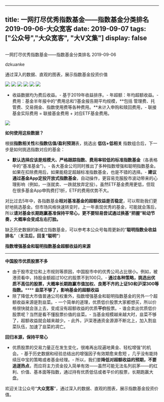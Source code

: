 
---
title:   一网打尽优秀指数基金——指数基金分类排名 2019-09-06-大众宽客
date: 2019-09-07
tags: ["公众号","大众宽客", "大V文集"]
display: false
---


## 



一网打尽优秀指数基金——指数基金分类排名 2019-09-06




dzkuanke




通过深入的数据、直观的图表，展示指数基金投资价值




<img class="rich_pages" data-ratio="1.4989816700610998" data-s="300,640" src="https://mmbiz.qpic.cn/mmbiz_png/PKw3FQPmhIh5zhp4DqicfrbkszJn4ich1UeHM47OQfAribTAZKaGuEMdzuUzVBibZM9VGvibLo3XVde5zaQMsESicnJQ/640?wx_fmt=png" data-type="png" data-w="982" style="">

<img class="rich_pages" data-ratio="1.0123456790123457" data-s="300,640" src="https://mmbiz.qpic.cn/mmbiz_png/PKw3FQPmhIh5zhp4DqicfrbkszJn4ich1U9sF5xPJlDkojKXOE0DxH0KMvicABHQPdmd1kMHFtc4TGicCDM7R8s9dg/640?wx_fmt=png" data-type="png" data-w="972" style="">

<img class="rich_pages" data-ratio="1.3571428571428572" data-s="300,640" src="https://mmbiz.qpic.cn/mmbiz_png/PKw3FQPmhIh5zhp4DqicfrbkszJn4ich1UXDWfE0rxsdKSj1ickgCQT8aaIzpzpeBKHuqiaOic5oDmmcNyXsloyLibFA/640?wx_fmt=png" data-type="png" data-w="980" style="">

<img class="rich_pages" data-ratio="1.1890243902439024" data-s="300,640" src="https://mmbiz.qpic.cn/mmbiz_png/PKw3FQPmhIh5zhp4DqicfrbkszJn4ich1UpfRWqtxzyTkEas25J8CZ2dZKlS5n9RpI61CUKjGzLu63jsFwvQibsLw/640?wx_fmt=png" data-type="png" data-w="984" style="">

<img class="rich_pages" data-ratio="0.9376299376299376" data-s="300,640" src="https://mmbiz.qpic.cn/mmbiz_png/PKw3FQPmhIh5zhp4DqicfrbkszJn4ich1UkDkrOBcRNaOQV9KG5B8G0A6VxicoicTF4PfA6wLak255qriaBpvFvFibtQ/640?wx_fmt=png" data-type="png" data-w="962" style="">

<img class="rich_pages" data-ratio="0.789795918367347" data-s="300,640" src="https://mmbiz.qpic.cn/mmbiz_png/PKw3FQPmhIh5zhp4DqicfrbkszJn4ich1U8wLMibOZuLHNDv5paeoK7N1icf2Hlicppl1Ysuxjbb9zbcjLUDn4866BQ/640?wx_fmt=png" data-type="png" data-w="980" style="">


- 收益数据均为费后收益。- 基于2019年收益排序。- 年超额：年均超额收益。- 费用：基金半年报中的“费用总和”/基金报告期平均规模，**包括 管理费、托管费、交易佣金、指数使用费等各种费用。**未计入申购和赎回费用，- 联接基金实际费用 = 联接基金费用 + 对应ETF基金费用。


<img class="rich_pages" data-ratio="0.3739352640545145" data-s="300,640" src="https://mmbiz.qpic.cn/mmbiz_png/PKw3FQPmhIjRfZpR3LYic93G9bLic2bFpgJnJdJe0VWH3Z1CpISTgM0CNibDTEC3icib110gqMOxNWdic0SBNgsAz5kg/640?wx_fmt=png" data-type="png" data-w="1174" style=""/>





**如何使用这些数据？**



根据**指数相关性**和**指数估值/盈利预测**表，挑选出&nbsp;**低估+低相关** 指数组合后，下一步是如何挑选指数对应的基金：
- **默认选择应该是规模大、严格跟踪指数、费用率较低的标准指数基金**（各表格中的“基准基金”）。- 各大基金公司同时推出了多种指数增强和聪明指数基金。如果在扣除费用后，如果能稳定超越标准指数基金，也是不错的选择。- **建议通过基金App定投开放式指数基金**，自动操作，更容易克服股市波动带来的心理影响（例如，一涨就卖、一跌就放弃定投）。虽然ETF基金费用更低，但现在很多基金App申购费打1折，ETF的费用优势不大。


对比过去5年中，各指数基金**相对基准基金的超额收益是否稳定**<h-char unicode="ff0c" class="" style="max-width: 100%;box-sizing: border-box !important;word-wrap: break-word !important;">，</h-char>可以帮助我们更好地挑选基金。但市场风格快速转变时，上一年表现优秀的基金，可能就会落后，所以**请对基金长期跑赢基准保持平常心，更不要轻易尝试通过换基“把握”轮动节奏，大概率会变成左右打脸。**



缺乏历史数据的新成立指数基金，可以参考本公众号每周更新的“**聪明指数全收益排名**”（**关注后，回复“聪明”**）





**指数增强基金和聪明指数基金超额收益的来源**

****

**中国股市优质股票不多**
- 由于股市定位和上市规则等原因，中国股市中的优秀公司占比很小。例如，被港资看中，持股金额超过10亿的股票不到100只。- **通过各种策略，挑选出优质不高估的股票，大概率长期跑赢市值加权、良莠不齐的上证50和沪深300等指数。******
**韭菜不够了，影响基金的超额收益**
- 除了降低大市值普通公司权重外，指数增强基金和聪明指数基金的另外一个超额收益来源是割韭菜。- 一个简单的道理，优质低价股票大家都想买，所以价格很快就会涨上去，变成没有超额收益的优质**平价**股票。- 谁会卖出优质低价股票呢？当然是看不懂股票价值的韭菜。- 当基金规模越来越大时，韭菜不够了，超额收益就会越来越少。- 此外，沪深港通资金源源不断北上，加入割韭菜队伍，加速了韭菜的凋亡。


**回归本源，保持平常心**
- 优质股票的交易力量正在发生变化，很难再出现遍地黄金、轻松增强”的机会。- 基于历史数据和经验总结出的增强因子有效期愈来愈短 ，几乎没有能持续压中宝的策略或者基金经理。- 所以，我们要**降低对超额收益的预期，不要追逐热点**，而应将主力资金投入简单有效——虽然可能无法名列前茅——的红利、价值、基本面等指数，通过持有优质低估或者平价的股票，长期跑赢大盘。


欢迎关注公众号“**大众宽客**”，通过深入的数据、直观的图表，展示指数基金投资价值。








